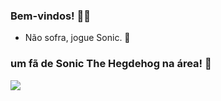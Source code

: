 ### Bem-vindos! 🦔✨

- Não sofra, jogue Sonic. 💙

### um fã de Sonic The Hegdehog na área! 🌻

![](https://tenor.com/pt-BR/view/sonic-the-hedgehog-sonic-sprite-dance-dancing-gif-25699134)

